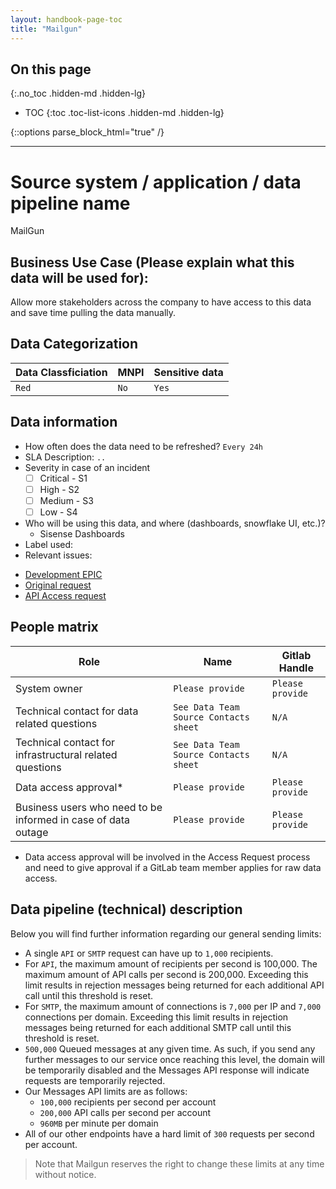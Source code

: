 ```yaml
---
layout: handbook-page-toc
title: "Mailgun"
---
```


## On this page
{:.no_toc .hidden-md .hidden-lg}

- TOC
{:toc .toc-list-icons .hidden-md .hidden-lg}

{::options parse_block_html="true" /}

---
 
# Source system / application / data pipeline name

MailGun

## Business Use Case (Please explain what this data will be used for):
 
Allow more stakeholders across the company to have access to this data and save time pulling the data manually.

## Data Categorization

| Data Classficiation | MNPI | Sensitive data | 
| ------------------- | ---- | -------------- |
| `Red` | `No` | `Yes` |

## Data information 

* How often does the data need to be refreshed? `Every 24h`
* SLA Description: `..`
* Severity in case of an incident
  - [ ] Critical - S1
  - [ ] High - S2
  - [ ] Medium - S3
  - [ ] Low - S4
* Who will be using this data, and where (dashboards, snowflake UI, etc.)?
  - Sisense Dashboards
* Label used:
 * Relevant issues:
  - [Development EPIC](https://gitlab.com/groups/gitlab-data/-/epics/580)
  - [Original request](https://gitlab.com/gitlab-data/analytics/-/issues/8149)
  - [API Access request](https://gitlab.com/gitlab-com/team-member-epics/access-requests/-/issues/15558)
 
## People matrix
| Role | Name | Gitlab Handle |
| ---- | ---- | ------------- |
| System owner | `Please provide` | `Please provide` | 
| Technical contact for data related questions | `See Data Team Source Contacts sheet` | `N/A` |
| Technical contact for infrastructural related questions | `See Data Team Source Contacts sheet` | `N/A` |
| Data access approval* | `Please provide` | `Please provide` |
| Business users who need to be informed in case of data outage | `Please provide` | `Please provide` |
 
* Data access approval will be involved in the Access Request process and need to give approval if a GitLab team member applies for raw data access.
 
## Data pipeline (technical) description

Below you will find further information regarding our general sending limits:
 
* A single `API` or `SMTP` request can have up to `1,000` recipients.
* For `API`, the maximum amount of recipients per second is 100,000. The maximum amount of API calls per second is 200,000. Exceeding this limit results in rejection messages being returned for each additional API call until this threshold is reset.
* For `SMTP`, the maximum amount of connections is `7,000` per IP and `7,000` connections per domain. Exceeding this limit results in rejection messages being returned for each additional SMTP call until this threshold is reset.
* `500,000` Queued messages at any given time. As such, if you send any further messages to our service once reaching this level, the domain will be temporarily disabled and the Messages API response will indicate requests are temporarily rejected.
* Our Messages API limits are as follows:
    * `100,000` recipients per second per account
    * `200,000` API calls per second per account
    * `960MB` per minute per domain
* All of our other endpoints have a hard limit of `300` requests per second per account.
 
> Note that Mailgun reserves the right to change these limits at any time without notice.
